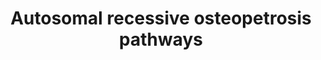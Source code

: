 ---
annotations:
- id: PW:0000003
  parent: signaling pathway
  type: Pathway Ontology
  value: signaling pathway
- id: DOID:0110943
  parent: genetic disease
  type: Disease Ontology
  value: autosomal recessive osteopetrosis 2
- id: DOID:0110940
  parent: genetic disease
  type: Disease Ontology
  value: autosomal recessive osteopetrosis 8
- id: DOID:0110944
  parent: genetic disease
  type: Disease Ontology
  value: autosomal recessive osteopetrosis 4
- id: DOID:0110939
  parent: genetic disease
  type: Disease Ontology
  value: autosomal recessive osteopetrosis 5
- id: CL:0000092
  parent: animal cell
  type: Cell Type Ontology
  value: osteoclast
- id: DOID:0110941
  parent: genetic disease
  type: Disease Ontology
  value: autosomal recessive osteopetrosis 3
- id: DOID:0110946
  parent: genetic disease
  type: Disease Ontology
  value: autosomal recessive osteopetrosis 7
- id: DOID:0110945
  parent: genetic disease
  type: Disease Ontology
  value: autosomal recessive osteopetrosis 6
- id: DOID:0110942
  parent: genetic disease
  type: Disease Ontology
  value: autosomal recessive osteopetrosis 1
- id: DOID:0111542
  parent: genetic disease
  type: Disease Ontology
  value: familial expansile osteolysis
authors:
- Rlee
- Khanspers
- Egonw
- Eweitz
citedin: ''
communities:
- SkeletalDysplasia
description: 'Taken from Osteopetrosis: genetics, treatment and new insights into
  osteoclast function by [Cristina Sobacchi, Ansgar Schulz, Fraser P. Coxon, Anna
  Villa and Miep H. Helfrich](https://www.ncbi.nlm.nih.gov/pubmed/23877423).  The
  osteopetroses are genetic diseases characterized by increased bone mass and density
  due to a failure in bone resorption. Two major forms can be distinguished on the
  basis of their mode of inheritance: autosomal dominant osteopetrosis (ADO, formerly
  known as Albers-Schönberg disease), is usually considered an adult-onset, more benign
  form (and has been comprehensively reviewed elsewhere); whereas autosomal recessive
  osteopetrosis (ARO), also termed malignant infantile osteopetrosis, presents soon
  after birth, is often severe and leads to death if left untreated.  Mechanisms underlying
  osteoclast-‑rich ARO: Ruffled border formation and bone resorption by osteoclasts
  are dependent on secretory lysosome trafficking. Genes implicated in osteoclast-‑rich
  autosomal recessive osteopetrosis encode proteins that localize to secretory lysosomes
  in osteoclasts. TCIRG1 encodes the a3 subunit of the V0 complex, part of the V‑ATPase
  proton pump that acidifies endosomes and lysosomes; CLCN7 encodes ClC‑7, the Cl–
  antiporter responsible for increasing lumenal Cl– concentration; OSTM1 encodes the
  β‑subunit of CIC‑7; PLEKHM1 encodes a cytosolic protein that binds to the active
  (GTP-‑bound) form of Rab7, which is associated with late endosomes and lysosomes;
  and SNX10 encodes sorting nexin 10, which localizes to endosomes via a phosphoinositide-‑binding
  PX domain. This domain also interacts with the V1 complex D subunit of V‑ATPase,
  raising the possibility that SNX10 is involved in trafficking of V‑ATPase. ARO-‑causing
  mutations in all five genes disrupt trafficking of secretory lysosomes, thereby
  impairing ruffled-‑border formation and bone resorption. Osteoclast formation and
  adhesion to bone through the sealing zone are unaffected.  Mechanisms underlying
  osteoclast-‑poor ARO: Osteoclastogenesis is dependent on the RANK signalling pathway.
  In normal osteoclasts, binding of RANKL recruits TRAF6, which releases NFκB from
  its phosphorylated inhibitor IκB. NFκB translocates to the nucleus and regulates
  transcription of key osteoclast genes. Osteopetrosis-‑causing mutations in TNFRSF11A
  (which encodes RANK) either reduce protein expression at the plasma membrane  or
  impair RANKL binding, which leads to the loss of NFκB signalling and prevents differentiation
  and fusion of osteoclast precursors. Similarly, osteoclast differentiation defects
  are seen if osteopetrosis-‑causing mutations in TNFSF11 (which encodes RANKL) are
  present. Mutations identified so far lead to reduced RANKL trimerization or impaired
  RANK binding. Osteoclast formation studies in vitro reveal these two distinct osteoclast-‑poor
  forms of ARO: those in which osteoclastogenesis cannot be induced by synthetic RANKL
  (TNFRSF11A-‑related ARO) and those in which osteoclastogenesis can be induced by
  synthetic RANKL, resulting in osteoclasts that function normally (TNFSF11-‑related
  ARO).   Linked with a dotted arrow to the GeneProduct nodes are diseases caused
  by mutation in the respective gene.'
last-edited: 2025-03-11
ndex: 238d70a3-8b6d-11eb-9e72-0ac135e8bacf
organisms:
- Homo sapiens
redirect_from:
- /index.php/Pathway:WP4788
- /instance/WP4788
- /instance/WP4788_r137908
revision: r137908
schema-jsonld:
- '@context': https://schema.org/
  '@id': https://wikipathways.github.io/pathways/WP4788.html
  '@type': Dataset
  creator:
    '@type': Organization
    name: WikiPathways
  description: 'Taken from Osteopetrosis: genetics, treatment and new insights into
    osteoclast function by [Cristina Sobacchi, Ansgar Schulz, Fraser P. Coxon, Anna
    Villa and Miep H. Helfrich](https://www.ncbi.nlm.nih.gov/pubmed/23877423).  The
    osteopetroses are genetic diseases characterized by increased bone mass and density
    due to a failure in bone resorption. Two major forms can be distinguished on the
    basis of their mode of inheritance: autosomal dominant osteopetrosis (ADO, formerly
    known as Albers-Schönberg disease), is usually considered an adult-onset, more
    benign form (and has been comprehensively reviewed elsewhere); whereas autosomal
    recessive osteopetrosis (ARO), also termed malignant infantile osteopetrosis,
    presents soon after birth, is often severe and leads to death if left untreated.  Mechanisms
    underlying osteoclast-‑rich ARO: Ruffled border formation and bone resorption
    by osteoclasts are dependent on secretory lysosome trafficking. Genes implicated
    in osteoclast-‑rich autosomal recessive osteopetrosis encode proteins that localize
    to secretory lysosomes in osteoclasts. TCIRG1 encodes the a3 subunit of the V0
    complex, part of the V‑ATPase proton pump that acidifies endosomes and lysosomes;
    CLCN7 encodes ClC‑7, the Cl– antiporter responsible for increasing lumenal Cl–
    concentration; OSTM1 encodes the β‑subunit of CIC‑7; PLEKHM1 encodes a cytosolic
    protein that binds to the active (GTP-‑bound) form of Rab7, which is associated
    with late endosomes and lysosomes; and SNX10 encodes sorting nexin 10, which localizes
    to endosomes via a phosphoinositide-‑binding PX domain. This domain also interacts
    with the V1 complex D subunit of V‑ATPase, raising the possibility that SNX10
    is involved in trafficking of V‑ATPase. ARO-‑causing mutations in all five genes
    disrupt trafficking of secretory lysosomes, thereby impairing ruffled-‑border
    formation and bone resorption. Osteoclast formation and adhesion to bone through
    the sealing zone are unaffected.  Mechanisms underlying osteoclast-‑poor ARO:
    Osteoclastogenesis is dependent on the RANK signalling pathway. In normal osteoclasts,
    binding of RANKL recruits TRAF6, which releases NFκB from its phosphorylated inhibitor
    IκB. NFκB translocates to the nucleus and regulates transcription of key osteoclast
    genes. Osteopetrosis-‑causing mutations in TNFRSF11A (which encodes RANK) either
    reduce protein expression at the plasma membrane  or impair RANKL binding, which
    leads to the loss of NFκB signalling and prevents differentiation and fusion of
    osteoclast precursors. Similarly, osteoclast differentiation defects are seen
    if osteopetrosis-‑causing mutations in TNFSF11 (which encodes RANKL) are present.
    Mutations identified so far lead to reduced RANKL trimerization or impaired RANK
    binding. Osteoclast formation studies in vitro reveal these two distinct osteoclast-‑poor
    forms of ARO: those in which osteoclastogenesis cannot be induced by synthetic
    RANKL (TNFRSF11A-‑related ARO) and those in which osteoclastogenesis can be induced
    by synthetic RANKL, resulting in osteoclasts that function normally (TNFSF11-‑related
    ARO).   Linked with a dotted arrow to the GeneProduct nodes are diseases caused
    by mutation in the respective gene.'
  keywords:
  - CLCN7
  - Cl-
  - H+
  - IKBKB
  - NFKB1
  - OSTM1
  - PLEKHM1
  - RAB7A
  - SNX10
  - TCIRG1
  - TNFRSF11A
  - TNFSF11
  - TRAF6
  license: CC0
  name: Autosomal recessive osteopetrosis pathways
seo: CreativeWork
title: Autosomal recessive osteopetrosis pathways
wpid: WP4788
---